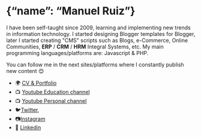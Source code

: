 # {“name”: “Manuel Ruiz”}
I have been self-taught since 2009, learning and implementing new trends in information technology. I started designing Blogger templates for Blogger, later I started creating "CMS" scripts such as Blogs, e-Commerce, Online Communities, **ERP** / **CRM** / **HRM** Integral Systems, etc. My main programming languages/platforms are: Javascript & PHP.

You can follow me in the next sites/platforms where I constantly publish new content 😊
- 🌍 [CV & Portfolio](cv.mr-labs.rf.gd/?lang=en)
- 📺 [Youtube Education channel](https://www.youtube.com/channel/UCKL2co3AK535_H_uaFn-iYA)
- 📺 [Youtube Personal channel](https://www.youtube.com/manuelruiz1240)
- 🐦[Twitter](https://www.twitter.com/manuelruiz1240 "Twitter profile"),
- 📷[Instagram](https://www.instagram.com/manuelruiz1240 "Instagram account") 
- 💼 [Linkedin](https://www.linkedin.com/in/ManuelRuiz1240 "Linkedin account")
